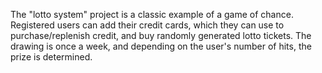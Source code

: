 The "lotto system" project is a classic example of a game of chance.
Registered users can add their credit cards, which they can use to purchase/replenish credit, and buy randomly generated lotto tickets.
The drawing is once a week, and depending on the user's number of hits, the prize is determined.

